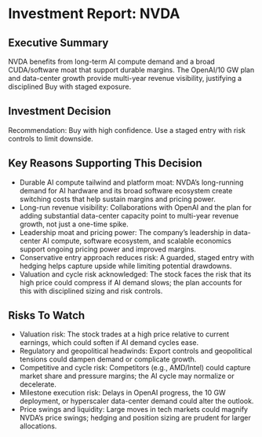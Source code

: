 # Investment Report: NVDA
## Executive Summary
NVDA benefits from long-term AI compute demand and a broad CUDA/software moat that support durable margins. The OpenAI/10 GW plan and data-center growth provide multi-year revenue visibility, justifying a disciplined Buy with staged exposure.

## Investment Decision
Recommendation: Buy with high confidence. Use a staged entry with risk controls to limit downside.

## Key Reasons Supporting This Decision
- Durable AI compute tailwind and platform moat: NVDA’s long-running demand for AI hardware and its broad software ecosystem create switching costs that help sustain margins and pricing power.
- Long-run revenue visibility: Collaborations with OpenAI and the plan for adding substantial data-center capacity point to multi-year revenue growth, not just a one-time spike.
- Leadership moat and pricing power: The company’s leadership in data-center AI compute, software ecosystem, and scalable economics support ongoing pricing power and improved margins.
- Conservative entry approach reduces risk: A guarded, staged entry with hedging helps capture upside while limiting potential drawdowns.
- Valuation and cycle risk acknowledged: The stock faces the risk that its high price could compress if AI demand slows; the plan accounts for this with disciplined sizing and risk controls.

## Risks To Watch
- Valuation risk: The stock trades at a high price relative to current earnings, which could soften if AI demand cycles ease.
- Regulatory and geopolitical headwinds: Export controls and geopolitical tensions could dampen demand or complicate growth.
- Competitive and cycle risk: Competitors (e.g., AMD/Intel) could capture market share and pressure margins; the AI cycle may normalize or decelerate.
- Milestone execution risk: Delays in OpenAI progress, the 10 GW deployment, or hyperscaler data-center demand could alter the outlook.
- Price swings and liquidity: Large moves in tech markets could magnify NVDA’s price swings; hedging and position sizing are prudent for larger allocations.
